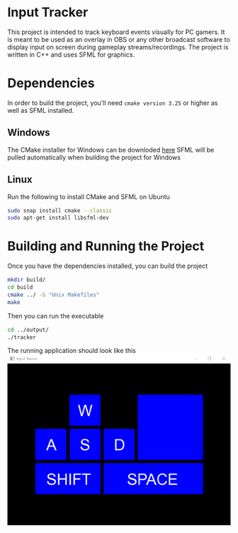 # Input Tracker
This project is intended to track keyboard events visually for PC gamers. It is meant to be used as an overlay in OBS or any other broadcast software to display input on screen during gameplay streams/recordings. The project is written in C++ and uses SFML for graphics.

# Dependencies
In order to build the project, you'll need ```cmake version 3.25``` or higher as well as SFML installed.

## Windows
The CMake installer for Windows can be downloded [here](https://cmake.org/download/)
SFML will be pulled automatically when building the project for Windows

## Linux
Run the following to install CMake and SFML on Ubuntu
```bash
sudo snap install cmake --classic
sudo apt-get install libsfml-dev
```

# Building and Running the Project
Once you have the dependencies installed, you can build the project
```bash
mkdir build/
cd build
cmake ../ -G "Unix Makefiles"
make
```

Then you can run the executable
```bash
cd ../output/
./tracker
```

The running application should look like this
![alt text](https://raw.githubusercontent.com/BeckSM64/input-tracker/master/images/tracker-screenshot.png)
